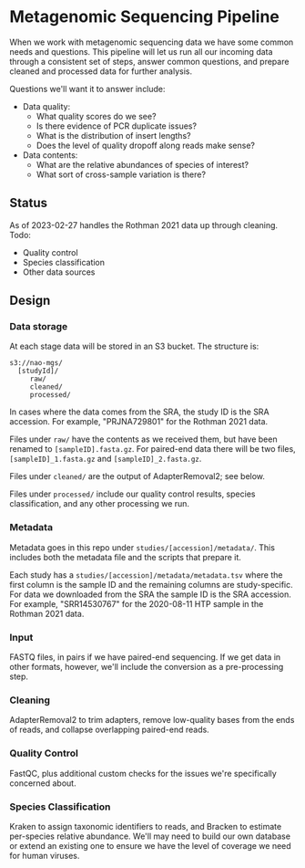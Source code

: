 # Metagenomic Sequencing Pipeline

When we work with metagenomic sequencing data we have some common needs and
questions.  This pipeline will let us run all our incoming data through a
consistent set of steps, answer common questions, and prepare cleaned and
processed data for further analysis.

Questions we'll want it to answer include:

* Data quality:
  * What quality scores do we see?
  * Is there evidence of PCR duplicate issues?
  * What is the distribution of insert lengths?
  * Does the level of quality dropoff along reads make sense?
* Data contents:
  * What are the relative abundances of species of interest?
  * What sort of cross-sample variation is there?

## Status

As of 2023-02-27 handles the Rothman 2021 data up through cleaning.  Todo:

* Quality control
* Species classification
* Other data sources

## Design

### Data storage

At each stage data will be stored in an S3 bucket.  The structure is:

    s3://nao-mgs/
      [studyId]/
         raw/
         cleaned/
         processed/

In cases where the data comes from the SRA, the study ID is the SRA accession.
For example, "PRJNA729801" for the Rothman 2021 data.

Files under `raw/` have the contents as we received them, but have been renamed
to `[sampleID].fasta.gz`.  For paired-end data there will be two files,
`[sampleID]_1.fasta.gz` and `[sampleID]_2.fasta.gz`.

Files under `cleaned/` are the output of AdapterRemoval2; see below.

Files under `processed/` include our quality control results, species
classification, and any other processing we run.

### Metadata

Metadata goes in this repo under `studies/[accession]/metadata/`.  This
includes both the metadata file and the scripts that prepare it.

Each study has a `studies/[accession]/metadata/metadata.tsv` where the first
column is the sample ID and the remaining columns are study-specific.  For data
we downloaded from the SRA the sample ID is the SRA accession.  For example,
"SRR14530767" for the 2020-08-11 HTP sample in the Rothman 2021 data.

### Input

FASTQ files, in pairs if we have paired-end sequencing.  If we get data in
other formats, however, we'll include the conversion as a pre-processing step.

### Cleaning

AdapterRemoval2 to trim adapters, remove low-quality bases from the
ends of reads, and collapse overlapping paired-end reads.

### Quality Control

FastQC, plus additional custom checks for the issues we're specifically
concerned about.

### Species Classification

Kraken to assign taxonomic identifiers to reads, and Bracken to estimate
per-species relative abundance.  We'll may need to build our own database or
extend an existing one to ensure we have the level of coverage we need for
human viruses.
